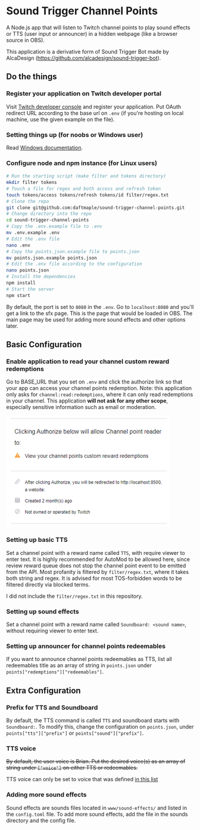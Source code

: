 # Sound Trigger Channel Points

A Node.js app that will listen to Twitch channel points to play sound effects
or TTS (user input or announcer) in a hidden webpage (like a browser source in OBS).

This application is a derivative form of Sound Trigger Bot made by AlcaDesign (https://github.com/alcadesign/sound-trigger-bot).

## Do the things

### Register your application on Twitch developer portal

Visit [Twitch developer console](https://dev.twitch.tv/console/apps) and register your application. Put OAuth redirect URL according to the base url on `.env` (if you're hosting on local machine, use the given example on the file).

### Setting things up (for noobs or Windows user)

Read [Windows documentation](WINDOWS.md).

### Configure node and npm instance (for Linux users)

```bash
# Run the starting script (make filter and tokens directory)
mkdir filter tokens
# Touch a file for regex and both access and refresh token
touch tokens/access tokens/refresh tokens/id filter/regex.txt
# Clone the repo
git clone git@github.com:daftmaple/sound-trigger-channel-points.git
# Change directory into the repo
cd sound-trigger-channel-points
# Copy the .env.example file to .env
mv .env.example .env
# Edit the .env file
nano .env
# Copy the points.json.example file to points.json
mv points.json.example points.json
# Edit the .env file according to the configuration
nano points.json
# Install the dependencies
npm install
# Start the server
npm start
```

By default, the port is set to `8080` in the `.env`. Go to `localhost:8080` and
you'll get a link to the sfx page. This is the page that would be loaded in OBS.
The main page may be used for adding more sound effects and other options later.

## Basic Configuration

### Enable application to read your channel custom reward redemptions

Go to BASE_URL that you set on `.env` and click the authorize link so that your app can access your channel points redemption.
Note: this application only asks for `channel:read:redemptions`, where it can only read redemptions in your channel. This application **will not ask for any other scope**, especially sensitive information such as email or moderation.

![Authorize](www/authorize.png)

### Setting up basic TTS

Set a channel point with a reward name called `TTS`, with require viewer to enter text. It is highly recommended for AutoMod to be allowed here, since review reward queue does not stop the channel point event to be emitted from the API. Most profanity is filtered by `filter/regex.txt`, where it takes both string and regex. It is advised for most TOS-forbidden words to be filtered directly via blocked terms.

I did not include the `filter/regex.txt` in this repository.

### Setting up sound effects

Set a channel point with a reward name called `Soundboard: <sound name>`, without requiring viewer to enter text.

### Setting up announcer for channel points redeemables

If you want to announce channel points redeemables as TTS, list all redeemables title as an array of string in `points.json` under `points["redemptions"]["redeemables"]`.

## Extra Configuration

### Prefix for TTS and Soundboard

By default, the TTS command is called `TTS` and soundboard starts with `Soundboard:`. To modify this, change the configuration on `points.json`, under `points["tts"]["prefix"]` or `points["sound"]["prefix"]`.

### TTS voice

~~By default, the user voice is Brian. Put the desired voice(s) as an array of string under `["voice"]` on either TTS or redeemables.~~

TTS voice can only be set to voice that was defined [in this list](https://github.com/abbr/text2wav.node.js/tree/master/espeak-ng-data/voices/!v)

### Adding more sound effects

Sound effects are sounds files located in `www/sound-effects/` and listed in the `config.toml` file. To add more sound effects, add the file in the sounds directory and the config file.
